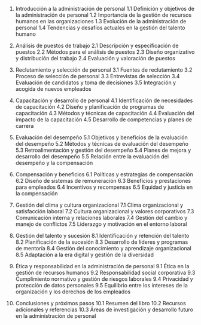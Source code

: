 1. Introducción a la administración de personal
   1.1 Definición y objetivos de la administración de personal
   1.2 Importancia de la gestión de recursos humanos en las organizaciones
   1.3 Evolución de la administración de personal
   1.4 Tendencias y desafíos actuales en la gestión del talento humano

2. Análisis de puestos de trabajo
   2.1 Descripción y especificación de puestos
   2.2 Métodos para el análisis de puestos
   2.3 Diseño organizativo y distribución del trabajo
   2.4 Evaluación y valoración de puestos

3. Reclutamiento y selección de personal
   3.1 Fuentes de reclutamiento
   3.2 Proceso de selección de personal
   3.3 Entrevistas de selección
   3.4 Evaluación de candidatos y toma de decisiones
   3.5 Integración y acogida de nuevos empleados

4. Capacitación y desarrollo de personal
   4.1 Identificación de necesidades de capacitación
   4.2 Diseño y planificación de programas de capacitación
   4.3 Métodos y técnicas de capacitación
   4.4 Evaluación del impacto de la capacitación
   4.5 Desarrollo de competencias y planes de carrera

5. Evaluación del desempeño
   5.1 Objetivos y beneficios de la evaluación del desempeño
   5.2 Métodos y técnicas de evaluación del desempeño
   5.3 Retroalimentación y gestión del desempeño
   5.4 Planes de mejora y desarrollo del desempeño
   5.5 Relación entre la evaluación del desempeño y la compensación

6. Compensación y beneficios
   6.1 Políticas y estrategias de compensación
   6.2 Diseño de sistemas de remuneración
   6.3 Beneficios y prestaciones para empleados
   6.4 Incentivos y recompensas
   6.5 Equidad y justicia en la compensación

7. Gestión del clima y cultura organizacional
   7.1 Clima organizacional y satisfacción laboral
   7.2 Cultura organizacional y valores corporativos
   7.3 Comunicación interna y relaciones laborales
   7.4 Gestión del cambio y manejo de conflictos
   7.5 Liderazgo y motivación en el entorno laboral

8. Gestión del talento y sucesión
   8.1 Identificación y retención del talento
   8.2 Planificación de la sucesión
   8.3 Desarrollo de líderes y programas de mentoría
   8.4 Gestión del conocimiento y aprendizaje organizacional
   8.5 Adaptación a la era digital y gestión de la diversidad

9. Ética y responsabilidad en la administración de personal
   9.1 Ética en la gestión de recursos humanos
   9.2 Responsabilidad social corporativa
   9.3 Cumplimiento normativo y gestión de riesgos laborales
   9.4 Privacidad y protección de datos personales
   9.5 Equilibrio entre los intereses de la organización y los derechos de los empleados

10. Conclusiones y próximos pasos
     10.1 Resumen del libro
     10.2 Recursos adicionales y referencias
     10.3 Áreas de investigación y desarrollo futuro en la administración de personal
